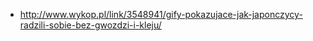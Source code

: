 - http://www.wykop.pl/link/3548941/gify-pokazujace-jak-japonczycy-radzili-sobie-bez-gwozdzi-i-kleju/
